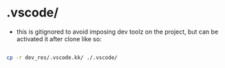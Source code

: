 

# .vscode/
- this is gitignored to avoid imposing dev toolz on the project, but can be activated it after clone like so:

```bash

cp -r dev_res/.vscode.kk/ ./.vscode/

```

